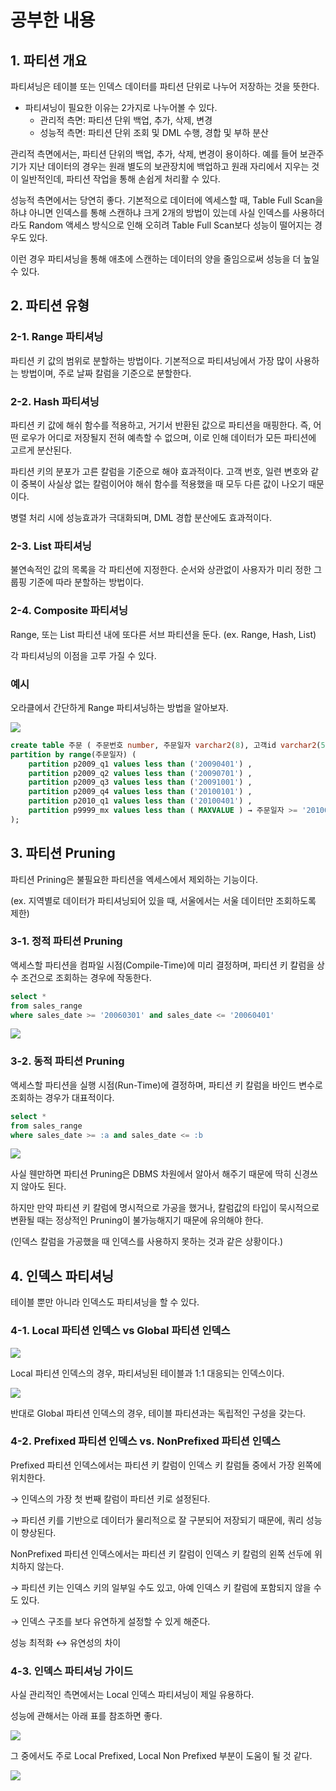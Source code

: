 # 공부한 내용

## 1. 파티션 개요

파티셔닝은 테이블 또는 인덱스 데이터를 파티션 단위로 나누어 저장하는 것을 뜻한다.

- 파티셔닝이 필요한 이유는 2가지로 나누어볼 수 있다.
  - 관리적 측면: 파티션 단위 백업, 추가, 삭제, 변경
  - 성능적 측면: 파티션 단위 조회 및 DML 수행, 경합 및 부하 분산

관리적 측면에서는, 파티션 단위의 백업, 추가, 삭제, 변경이 용이하다. 예를 들어 보관주기가 지난 데이터의 경우는 원래 별도의 보관장치에 백업하고 원래 자리에서 지우는 것이 일반적인데, 파티션 작업을 통해 손쉽게 처리활 수 있다.

성능적 측면에서는 당연히 좋다. 기본적으로 데이터에 엑세스할 때, Table Full Scan을 하냐 아니면 인덱스를 통해 스캔하냐 크게 2개의 방법이 있는데 사실 인덱스를 사용하더라도 Random 액세스 방식으로 인해 오히려 Table Full Scan보다 성능이 떨어지는 경우도 있다.

이런 경우 파티셔닝을 통해 애초에 스캔하는 데이터의 양을 줄임으로써 성능을 더 높일 수 있다.

## 2. 파티션 유형

### 2-1. Range 파티셔닝

파티션 키 값의 범위로 분할하는 방법이다. 기본적으로 파티셔닝에서 가장 많이 사용하는 방법이며, 주로 날짜 칼럼을 기준으로 분할한다.

### 2-2. Hash 파티셔닝

파티션 키 값에 해쉬 함수를 적용하고, 거기서 반환된 값으로 파티션을 매핑한다. 즉, 어떤 로우가 어디로 저장될지 전혀 예측할 수 없으며, 이로 인해 데이터가 모든 파티션에 고르게 분산된다.

파티션 키의 분포가 고른 칼럼을 기준으로 해야 효과적이다. 고객 번호, 일련 변호와 같이 중복이 사실상 없는 칼럼이어야 해쉬 함수를 적용했을 때 모두 다른 값이 나오기 때문이다.

병렬 처리 시에 성능효과가 극대화되며, DML 경합 분산에도 효과적이다.

### 2-3. List 파티셔닝

불연속적인 값의 목록을 각 파티션에 지정한다. 순서와 상관없이 사용자가 미리 정한 그룹핑 기준에 따라 분할하는 방법이다.

### 2-4. Composite 파티셔닝

Range, 또는 List 파티션 내에 또다른 서브 파티션을 둔다. (ex. Range, Hash, List)

각 파티셔닝의 이점을 고루 가질 수 있다.

### 예시

오라클에서 간단하게 Range 파티셔닝하는 방법을 알아보자.

![](https://dataonair.or.kr/publishing/img/knowledge/SQL_401.jpg)

```sql
create table 주문 ( 주문번호 number, 주문일자 varchar2(8), 고객id varchar2(5), ) 
partition by range(주문일자) ( 
	partition p2009_q1 values less than ('20090401') , 
	partition p2009_q2 values less than ('20090701') , 
	partition p2009_q3 values less than ('20091001') , 
	partition p2009_q4 values less than ('20100101') , 
	partition p2010_q1 values less than ('20100401') , 
	partition p9999_mx values less than ( MAXVALUE ) → 주문일자 >= '20100401' 
);
```

## 3. 파티션 Pruning

파티션 Prining은 불필요한 파티션을 엑세스에서 제외하는 기능이다.

(ex. 지역별로 데이터가 파티셔닝되어 있을 때, 서울에서는 서울 데이터만 조회하도록 제한)

### 3-1. 정적 파티션 Pruning

액세스할 파티션을 컴파일 시점(Compile-Time)에 미리 결정하며, 파티션 키 칼럼을 상수 조건으로 조회하는 경우에 작동한다.

```sql
select * 
from sales_range 
where sales_date >= '20060301' and sales_date <= '20060401'
```

![](https://prod-files-secure.s3.us-west-2.amazonaws.com/5486ac02-837a-4340-b853-a8cd7b03f65f/a36f578f-0a70-465d-826e-cfc630a09721/%E1%84%89%E1%85%B3%E1%84%8F%E1%85%B3%E1%84%85%E1%85%B5%E1%86%AB%E1%84%89%E1%85%A3%E1%86%BA_2024-05-02_%E1%84%8B%E1%85%A9%E1%84%92%E1%85%AE_10.38.25.png)

### 3-2. 동적 파티션 Pruning

액세스할 파티션을 실행 시점(Run-Time)에 결정하며, 파티션 키 칼럼을 바인드 변수로 조회하는 경우가 대표적이다.

```sql
select * 
from sales_range 
where sales_date >= :a and sales_date <= :b
```

![](https://prod-files-secure.s3.us-west-2.amazonaws.com/5486ac02-837a-4340-b853-a8cd7b03f65f/810ad627-ad1c-41e1-ab59-d2367c80f4c9/%E1%84%89%E1%85%B3%E1%84%8F%E1%85%B3%E1%84%85%E1%85%B5%E1%86%AB%E1%84%89%E1%85%A3%E1%86%BA_2024-05-02_%E1%84%8B%E1%85%A9%E1%84%92%E1%85%AE_10.40.57.png)

사실 웬만하면 파티션 Pruning은 DBMS 차원에서 알아서 해주기 때문에 딱히 신경쓰지 않아도 된다.

하지만 만약 파티션 키 칼럼에 명시적으로 가공을 했거나, 칼럼값의 타입이 묵시적으로 변환될 때는 정상적인 Pruning이 불가능해지기 때문에 유의해야 한다.

(인덱스 칼럼을 가공했을 때 인덱스를 사용하지 못하는 것과 같은 상황이다.)

## 4. 인덱스 파티셔닝

테이블 뿐만 아니라 인덱스도 파티셔닝을 할 수 있다.

### 4-1. Local 파티션 인덱스 vs Global 파티션 인덱스

![](https://dataonair.or.kr/publishing/img/knowledge/SQL_403.jpg)

Local 파티션 인덱스의 경우, 파티셔닝된 테이블과 1:1 대응되는 인덱스이다.

![](https://dataonair.or.kr/publishing/img/knowledge/SQL_404.jpg)

반대로 Global 파티션 인덱스의 경우, 테이블 파티션과는 독립적인 구성을 갖는다.

### 4-2. **Prefixed 파티션 인덱스 vs. NonPrefixed 파티션 인덱스**

Prefixed 파티션 인덱스에서는 파티션 키 칼럼이 인덱스 키 칼럼들 중에서 가장 왼쪽에 위치한다.

→ 인덱스의 가장 첫 번째 칼럼이 파티션 키로 설정된다.

→ 파티션 키를 기반으로 데이터가 물리적으로 잘 구분되어 저장되기 때문에, 쿼리 성능이 향상된다.

NonPrefixed 파티션 인덱스에서는 파티션 키 칼럼이 인덱스 키 칼럼의 왼쪽 선두에 위치하지 않는다.

→ 파티션 키는 인덱스 키의 일부일 수도 있고, 아예 인덱스 키 칼럼에 포함되지 않을 수도 있다.

→ 인덱스 구조를 보다 유연하게 설정할 수 있게 해준다.

성능 최적화 ↔ 유연성의 차이

### 4-3. 인덱스 파티셔닝 가이드

사실 관리적인 측면에서는 Local 인덱스 파티셔닝이 제일 유용하다.

성능에 관해서는 아래 표를 참조하면 좋다.

![](https://prod-files-secure.s3.us-west-2.amazonaws.com/5486ac02-837a-4340-b853-a8cd7b03f65f/6344236f-a88a-4426-8aaa-8439ad2fa6eb/Untitled.png)

그 중에서도 주로 Local Prefixed, Local Non Prefixed 부분이 도움이 될 것 같다.

![](https://prod-files-secure.s3.us-west-2.amazonaws.com/5486ac02-837a-4340-b853-a8cd7b03f65f/fddd2b0f-f3f0-4a1d-b3bd-4b50f20b376c/%E1%84%89%E1%85%B3%E1%84%8F%E1%85%B3%E1%84%85%E1%85%B5%E1%86%AB%E1%84%89%E1%85%A3%E1%86%BA_2024-05-02_%E1%84%8B%E1%85%A9%E1%84%92%E1%85%AE_10.54.17.png)






